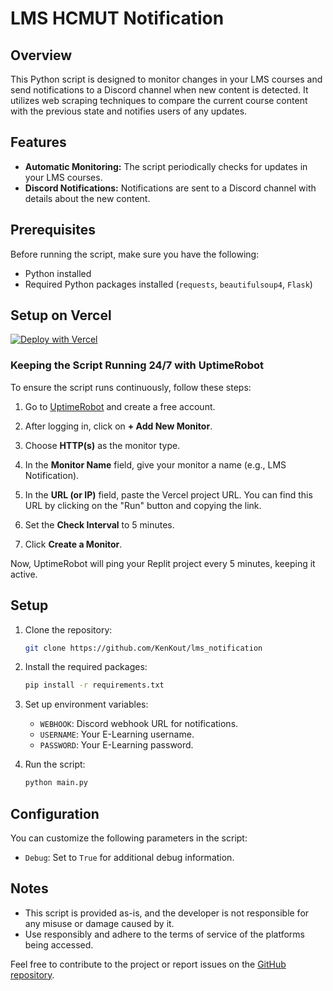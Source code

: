 
# LMS HCMUT Notification 

## Overview

This Python script is designed to monitor changes in your LMS courses and send notifications to a Discord channel when new content is detected. It utilizes web scraping techniques to compare the current course content with the previous state and notifies users of any updates.

## Features

- **Automatic Monitoring:** The script periodically checks for updates in your LMS courses.
- **Discord Notifications:** Notifications are sent to a Discord channel with details about the new content.

## Prerequisites

Before running the script, make sure you have the following:

- Python installed
- Required Python packages installed (`requests`, `beautifulsoup4`, `Flask`)

## Setup on Vercel

[![Deploy with Vercel](https://vercel.com/button)](https://vercel.com/new/clone?repository-url=https%3A%2F%2Fgithub.com%2FKenKout%2Flms_notification%2F&env=WEBHOOK,COOKIE,SESSION)

### Keeping the Script Running 24/7 with UptimeRobot

  To ensure the script runs continuously, follow these steps:
  
  1. Go to [UptimeRobot](https://uptimerobot.com/) and create a free account.
  
  2. After logging in, click on **+ Add New Monitor**.
  
  3. Choose **HTTP(s)** as the monitor type.
  
  4. In the **Monitor Name** field, give your monitor a name (e.g., LMS Notification).
  
  5. In the **URL (or IP)** field, paste the Vercel project URL. You can find this URL by clicking on the "Run" button and copying the link.
  
  6. Set the **Check Interval** to 5 minutes.
  
  7. Click **Create a Monitor**.
  
  Now, UptimeRobot will ping your Replit project every 5 minutes, keeping it active.
  
## Setup

1. Clone the repository:

   ```bash
   git clone https://github.com/KenKout/lms_notification
   ```

2. Install the required packages:

   ```bash
   pip install -r requirements.txt
   ```

3. Set up environment variables:

   - `WEBHOOK`: Discord webhook URL for notifications.
   - `USERNAME`: Your E-Learning username.
   - `PASSWORD`: Your E-Learning password.

4. Run the script:

   ```bash
   python main.py
   ```

## Configuration

You can customize the following parameters in the script:

- `Debug`: Set to `True` for additional debug information.

## Notes

- This script is provided as-is, and the developer is not responsible for any misuse or damage caused by it.
- Use responsibly and adhere to the terms of service of the platforms being accessed.

Feel free to contribute to the project or report issues on the [GitHub repository](https://github.com/KenKout/lms_notification).
